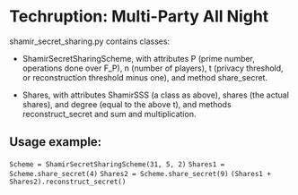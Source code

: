 # Techruption: Multi-Party All Night

shamir_secret_sharing.py contains classes:

- ShamirSecretSharingScheme, with attributes P (prime number, operations done over F_P), n (number of players), t (privacy threshold, or reconstruction threshold minus one), and method share_secret.

- Shares, with attributes ShamirSSS (a class as above), shares (the actual shares), and degree (equal to the above t), and methods reconstruct_secret and sum and multiplication.

## Usage example:

`Scheme = ShamirSecretSharingScheme(31, 5, 2)`
`Shares1 = Scheme.share_secret(4)`
`Shares2 = Scheme.share_secret(9)`
`(Shares1 + Shares2).reconstruct_secret()`
